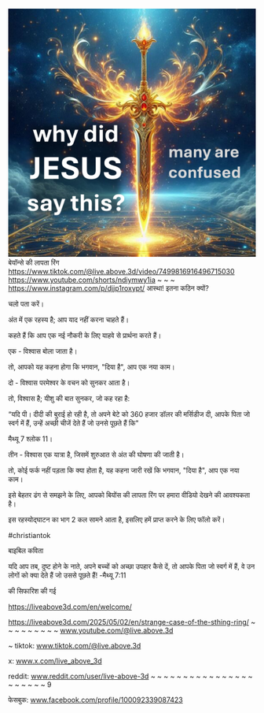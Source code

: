 ![Video cover image](../cover.jpg)
बेयॉन्से की लापता रिंग
https://www.tiktok.com/@live.above.3d/video/7499816916496715030
https://www.youtube.com/shorts/ndiymwy1ia ~ ~ ~ https://www.instagram.com/p/djjp1roxypt/
आस्था! इतना कठिन क्यों?

चलो पता करें।

अंत में एक रहस्य है; आप याद नहीं करना चाहते हैं।

कहते हैं कि आप एक नई नौकरी के लिए याहवे से प्रार्थना करते हैं।

एक - विश्वास बोला जाता है।

तो, आपको यह कहना होगा कि भगवान, "दिया है", आप एक नया काम।

दो - विश्वास परमेश्वर के वचन को सुनकर आता है।

तो, विश्वास है; यीशु की बात सुनकर, जो कह रहा है:

“यदि पी। दीदी की बुराई हो रही है, तो अपने बेटे को 360 हजार डॉलर की मर्सिडीज दी, आपके पिता जो स्वर्ग में हैं, उन्हें अच्छी चीजें देते हैं जो उनसे पूछते हैं कि"

मैथ्यू 7 श्लोक 11।

तीन - विश्वास एक यात्रा है, जिसमें शुरुआत से अंत की घोषणा की जाती है।

तो, कोई फर्क नहीं पड़ता कि क्या होता है, यह कहना जारी रखें कि भगवान, "दिया है", आप एक नया काम।

इसे बेहतर ढंग से समझने के लिए, आपको बियोंस की लापता रिंग पर हमारा वीडियो देखने की आवश्यकता है।

इस रहस्योद्घाटन का भाग 2 कल सामने आता है, इसलिए हमें प्राप्त करने के लिए फॉलो करें।

#christiantok


बाइबिल कविता


यदि आप तब, दुष्ट होने के नाते, अपने बच्चों को अच्छा उपहार कैसे दें, तो आपके पिता जो स्वर्ग में हैं, वे उन लोगों को क्या देते हैं जो उससे पूछते हैं! -मैथ्यू 7:11

की सिफारिश की गई


https://liveabove3d.com/en/welcome/

https://liveabove3d.com/2025/05/02/en/strange-case-of-the-sthing-ring/
~ ~ ~ ~ ~ ~ ~ ~ ~ www.youtube.com/@live.above.3d


~ tiktok: www.tiktok.com/@live.above.3d

x: www.x.com/live_above_3d

reddit: www.reddit.com/user/live-above-3d ~ ~ ~ ~ ~ ~ ~ ~ ~ ~ ~ ~ ~ ~ ~ ~ ~ ~ ~ ~ ~ ~ 9

फेसबुक: www.facebook.com/profile/100092339087423



